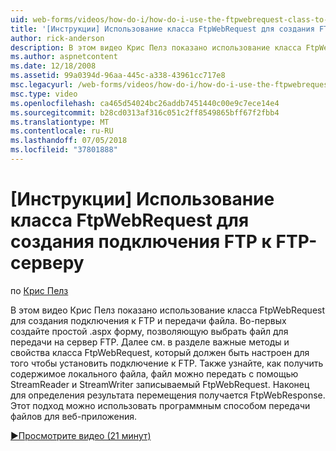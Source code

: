 ```yaml
---
uid: web-forms/videos/how-do-i/how-do-i-use-the-ftpwebrequest-class-to-create-an-ftp-connection-to-a-ftp-server
title: '[Инструкции] Использование класса FtpWebRequest для создания FTP-подключение к серверу FTP | Документация Майкрософт'
author: rick-anderson
description: В этом видео Крис Пелз показано использование класса FtpWebRequest для создания подключения к FTP и передачи файла. Во-первых Создание простых .aspx формы для группы...
ms.author: aspnetcontent
ms.date: 12/18/2008
ms.assetid: 99a0394d-96aa-445c-a338-43961cc717e8
msc.legacyurl: /web-forms/videos/how-do-i/how-do-i-use-the-ftpwebrequest-class-to-create-an-ftp-connection-to-a-ftp-server
msc.type: video
ms.openlocfilehash: ca465d54024bc26addb7451440c00e9c7ece14e4
ms.sourcegitcommit: b28cd0313af316c051c2ff8549865bff67f2fbb4
ms.translationtype: MT
ms.contentlocale: ru-RU
ms.lasthandoff: 07/05/2018
ms.locfileid: "37801888"
---
```

<a name="how-do-i-use-the-ftpwebrequest-class-to-create-an-ftp-connection-to-a-ftp-server"></a>[Инструкции] Использование класса FtpWebRequest для создания подключения FTP к FTP-серверу
====================
по [Крис Пелз](https://twitter.com/chrispels)

В этом видео Крис Пелз показано использование класса FtpWebRequest для создания подключения к FTP и передачи файла. Во-первых создайте простой .aspx форму, позволяющую выбрать файл для передачи на сервер FTP. Далее см. в разделе важные методы и свойства класса FtpWebRequest, который должен быть настроен для того чтобы установить подключение к FTP. Также узнайте, как получить содержимое локального файла, файл можно передать с помощью StreamReader и StreamWriter записываемый FtpWebRequest. Наконец для определения результата перемещения получается FtpWebResponse. Этот подход можно использовать программным способом передачи файлов для веб-приложения.

[&#9654;Просмотрите видео (21 минут)](https://channel9.msdn.com/Blogs/ASP-NET-Site-Videos/how-do-i-use-the-ftpwebrequest-class-to-create-an-ftp-connection-to-a-ftp-server)
